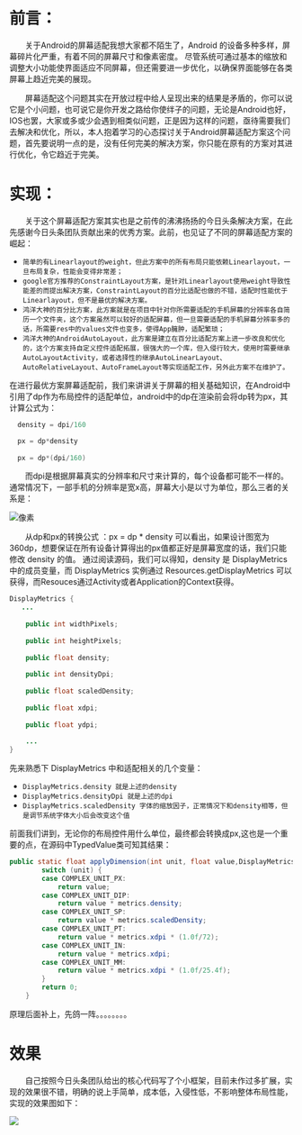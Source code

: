 # 前言：



&emsp;&emsp;关于Android的屏幕适配我想大家都不陌生了，Android 的设备多种多样，屏幕碎片化严重，有着不同的屏幕尺寸和像素密度。 尽管系统可通过基本的缩放和调整大小功能使界面适应不同屏幕，但还需要进一步优化，以确保界面能够在各类屏幕上趋近完美的展现。

&emsp;&emsp;屏幕适配这个问题其实在开放过程中给人呈现出来的结果是矛盾的，你可以说它是个小问题，也可说它是你开发之路给你使绊子的问题，无论是Android也好，IOS也罢，大家或多或少会遇到相类似问题，正是因为这样的问题，亟待需要我们去解决和优化，所以，本人抱着学习的心态探讨关于Android屏幕适配方案这个问题，首先要说明一点的是，没有任何完美的解决方案，你只能在原有的方案对其进行优化，令它趋近于完美。

#  实现：

&emsp;&emsp;关于这个屏幕适配方案其实也是之前传的沸沸扬扬的今日头条解决方案，在此先感谢今日头条团队贡献出来的优秀方案。此前，也见证了不同的屏幕适配方案的崛起：

+ `简单的有Linearlayout的weight，但此方案中的所有布局只能依赖Linearlayout，一旦布局复杂，性能会变得非常差；`
+ `google官方推荐的ConstraintLayout方案，是针对Linearlayout使用weight导致性能差的而提出解决方案，ConstraintLayout的百分比适配也做的不错，适配时性能优于Linearlayout，但不是最优的解决方案。`
+ `鸿洋大神的百分比方案，此方案就是在项目中针对你所需要适配的手机屏幕的分辨率各自简历一个文件夹，这个方案虽然可以较好的适配屏幕，但一旦需要适配的手机屏幕分辨率多的话，所需要res中的values文件也变多，使得App臃肿，适配繁琐；`
+ `鸿洋大神的AndroidAutoLayout，此方案是建立在百分比适配方案上进一步改良和优化的，这个方案支持自定义控件适配拓展，很强大的一个库，但入侵行较大，使用时需要继承AutoLayoutActivity，或者选择性的继承AutoLinearLayout、AutoRelativeLayout、AutoFrameLayout等实现适配工作，另外此方案不在维护了。`

在进行最优方案屏幕适配前，我们来讲讲关于屏幕的相关基础知识，在Android中引用了dp作为布局控件的适配单位，android中的dp在渲染前会将dp转为px，其计算公式为：

```kotlin
  density = dpi/160

  px = dp*density
  
  px = dp*(dpi/160)

```

&emsp;&emsp;而dpi是根据屏幕真实的分辨率和尺寸来计算的，每个设备都可能不一样的。通常情况下，一部手机的分辨率是宽x高，屏幕大小是以寸为单位，那么三者的关系是：

![像素](https://gitee.com/Edwardwmd/image-resource/raw/93af85628e9d0d82d4333356fcfa82e32c55b88b/%E5%B1%8F%E5%B9%95%E9%80%82%E9%85%8D-1.png)

&emsp;&emsp;从dp和px的转换公式 ：px = dp * density
可以看出，如果设计图宽为360dp，想要保证在所有设备计算得出的px值都正好是屏幕宽度的话，我们只能修改 density 的值。
通过阅读源码，我们可以得知，density 是 DisplayMetrics 中的成员变量，而 DisplayMetrics 实例通过 Resources.getDisplayMetrics 可以获得，而Resouces通过Activity或者Application的Context获得。

```java
DisplayMetrics {
   ...
       
    public int widthPixels;
   
    public int heightPixels;
  
    public float density;
 
    public int densityDpi;
   
    public float scaledDensity;
  
    public float xdpi;
  
    public float ydpi;
    
    ...
}
```

先来熟悉下 DisplayMetrics 中和适配相关的几个变量：

+ `DisplayMetrics.density 就是上述的density`
+ `DisplayMetrics.densityDpi 就是上述的dpi`
+ `DisplayMetrics.scaledDensity 字体的缩放因子，正常情况下和density相等，但是调节系统字体大小后会改变这个值`

前面我们讲到，无论你的布局控件用什么单位，最终都会转换成px,这也是一个重要的点，在源码中TypedValue类可知其结果：


```java
public static float applyDimension(int unit, float value,DisplayMetrics metrics){
        switch (unit) {
        case COMPLEX_UNIT_PX:
            return value;
        case COMPLEX_UNIT_DIP:
            return value * metrics.density;
        case COMPLEX_UNIT_SP:
            return value * metrics.scaledDensity;
        case COMPLEX_UNIT_PT:
            return value * metrics.xdpi * (1.0f/72);
        case COMPLEX_UNIT_IN:
            return value * metrics.xdpi;
        case COMPLEX_UNIT_MM:
            return value * metrics.xdpi * (1.0f/25.4f);
        }
        return 0;
    }
```



原理后面补上，先鸽一阵。。。。。。。。

# 效果

&emsp;&emsp;自己按照今日头条团队给出的核心代码写了个小框架，目前未作过多扩展，实现的效果很不错，明确的说上手简单，成本低，入侵性低，不影响整体布局性能，实现的效果图如下：

![](https://gitee.com/Edwardwmd/image-resource/raw/a90cb546e709b8538720383664a6bd6cc0cb2436/phone.png)